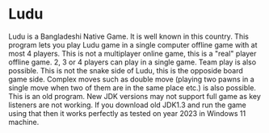 # Ludu

Ludu is a Bangladeshi Native Game. It is well known in this country.
This program lets you play Ludu game in a single computer offline game with at most 4 players. This is not a multiplayer online game, this is a "real" player offline game. 2, 3 or 4 players can play in a single game. Team play is also possible. This is not the snake side of Ludu, this is the opposide board game side. Complex moves such as double move (playing two pawns in a single move when two of them are in the same place etc.) is also possible.
This is an old program. New JDK versions may not support full game as key listeners are not working. If you download old JDK1.3 and run the game using that then it works perfectly as tested on year 2023 in Windows 11 machine.
